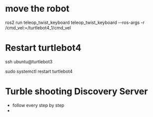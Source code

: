 
# move the robot

ros2 run teleop_twist_keyboard teleop_twist_keyboard --ros-args -r /cmd_vel:=/turtlebot4_1/cmd_vel


# Restart turtlebot4

ssh ubuntu@turtlebot3

sudo systemctl restart turtlebot4

# Turble shooting Discovery Server
- follow every step by step 
-  


